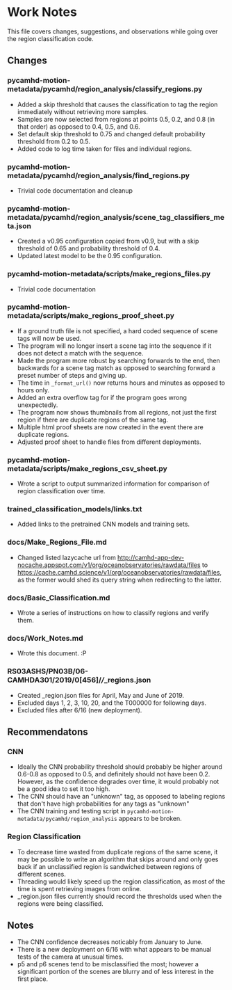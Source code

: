 # Work Notes

This file covers changes, suggestions, and observations while going over the region classification code.

## Changes

### pycamhd-motion-metadata/pycamhd/region_analysis/classify_regions.py

* Added a skip threshold that causes the classification to tag the region immediately without retrieving more samples.
* Samples are now selected from regions at points 0.5, 0.2, and 0.8 (in that order) as opposed to 0.4, 0.5, and 0.6.
* Set default skip threshold to 0.75 and changed default probability threshold from 0.2 to 0.5.
* Added code to log time taken for files and individual regions.

### pycamhd-motion-metadata/pycamhd/region_analysis/find_regions.py

* Trivial code documentation and cleanup

### pycamhd-motion-metadata/pycamhd/region_analysis/scene_tag_classifiers_meta.json

* Created a v0.95 configuration copied from v0.9, but with a skip threshold of 0.65 and probability threshold of 0.4.
* Updated latest model to be the 0.95 configuration. 

### pycamhd-motion-metadata/scripts/make_regions_files.py

* Trivial code documentation

### pycamhd-motion-metadata/scripts/make_regions_proof_sheet.py

* If a ground truth file is not specified, a hard coded sequence of scene tags will now be used.
* The program will no longer insert a scene tag into the sequence if it does not detect a match with the sequence.
* Made the program more robust by searching forwards to the end, then backwards for a scene tag match as opposed to searching forward a preset number of steps and giving up.
* The time in `_format_url()` now returns hours and minutes as opposed to hours only.
* Added an extra overflow tag for if the program goes wrong unexpectedly.
* The program now shows thumbnails from all regions, not just the first region if there are duplicate regions of the same tag. 
* Multiple html proof sheets are now created in the event there are duplicate regions.
* Adjusted proof sheet to handle files from different deployments.

### pycamhd-motion-metadata/scripts/make_regions_csv_sheet.py

* Wrote a script to output summarized information for comparison of region classification over time.

### trained_classification_models/links.txt

* Added links to the pretrained CNN models and training sets.

### docs/Make_Regions_File.md

* Changed listed lazycache url from http://camhd-app-dev-nocache.appspot.com/v1/org/oceanobservatories/rawdata/files to https://cache.camhd.science/v1/org/oceanobservatories/rawdata/files, as the former would shed its query string when redirecting to the latter.

### docs/Basic_Classification.md

* Wrote a series of instructions on how to classify regions and verify them.

### docs/Work_Notes.md

* Wrote this document. :P

### RS03ASHS/PN03B/06-CAMHDA301/2019/0[456]/*/*_regions.json

* Created _region.json files for April, May and June of 2019.
* Excluded days 1, 2, 3, 10, 20, and the T000000 for following days.
* Excluded files after 6/16 (new deployment).

## Recommendatons

### CNN

* Ideally the CNN probability threshold should probably be higher around 0.6-0.8 as opposed to 0.5, and definitely should not have been 0.2. However, as the confidence degrades over time, it would probably not be a good idea to set it too high.
* The CNN should have an "unknown" tag, as opposed to labeling regions that don't have high probabilities for any tags as "unknown"
* The CNN training and testing script in `pycamhd-motion-metadata/pycamhd/region_analysis` appears to be broken.

### Region Classification

* To decrease time wasted from duplicate regions of the same scene, it may be possible to write an algorithm that skips around and only goes back if an unclassified region is sandwiched between regions of different scenes.
* Threading would likely speed up the region classification, as most of the time is spent retrieving images from online.
* _region.json files currently should record the thresholds used when the regions were being classified.

## Notes

* The CNN confidence decreases noticably from January to June.
* There is a new deployment on 6/16 with what appears to be manual tests of the camera at unusual times.
* p5 and p6 scenes tend to be misclassified the most; however a significant portion of the scenes are blurry and of less interest in the first place.






